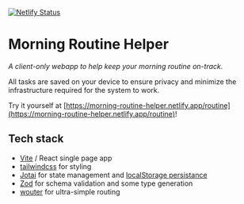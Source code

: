[![Netlify Status](https://api.netlify.com/api/v1/badges/8fb90f54-9feb-4745-8f7e-37e8d679637d/deploy-status)](https://app.netlify.com/sites/morning-routine-helper/deploys)

# Morning Routine Helper

_A client-only webapp to help keep your morning routine on-track._

All tasks are saved on your device to ensure privacy and minimize the infrastructure required for the system to work.

Try it yourself at [https://morning-routine-helper.netlify.app/routine](https://morning-routine-helper.netlify.app/routine)!

## Tech stack

- [Vite](https://vitejs.dev/) / React single page app
- [tailwindcss](https://tailwindcss.com/) for styling
- [Jotai](https://jotai.org/) for state management and [localStorage persistance](https://jotai.org/docs/utilities/storage)
- [Zod](https://zod.dev/) for schema validation and some type generation
- [wouter](https://www.npmjs.com/package/wouter) for ultra-simple routing

